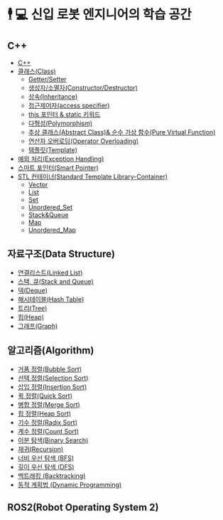 #  🕴 💻 신입 로봇 엔지니어의 학습 공간

## C++
  - [C++](https://github.com/Chan647/C-Study/blob/main/C%2B%2B/c%2B%2B_view.md)
  - [클래스(Class)](https://github.com/Chan647/Robotics-Learning-Space/blob/main/C%2B%2B/c%2B%2B_class.md)
    - [Getter/Setter](https://github.com/Chan647/Robotics-Learning-Space/blob/main/C%2B%2B/c%2B%2B_getter_setter.md)
    - [생성자/소멸자(Constructor/Destructor)](https://github.com/Chan647/Robotics-Learning-Space/blob/main/C%2B%2B/c%2B%2B_constructors.md)
    - [상속(Inheritance)](https://github.com/Chan647/Robotics-Learning-Space/blob/main/C%2B%2B/c%2B%2B_inheritance.md)
    - [접근제어자(access specifier)](https://github.com/Chan647/Robotics-Learning-Space/blob/main/C%2B%2B/c%2B%2B_access_specifiers.md)
    - [this 포인터 & static 키워드](https://github.com/Chan647/Robotics-Learning-Space/blob/main/C%2B%2B/c%2B%2B_this_static.md)
    - [다형성(Polymorphism)](https://github.com/Chan647/Robotics-Learning-Space/blob/main/C%2B%2B/c%2B%2B_polymorphism.md)
    - [추상 클래스(Abstract Class)& 순수 가상 함수(Pure Virtual Function)](https://github.com/Chan647/Robotics-Learning-Space/blob/main/C%2B%2B/c%2B%2B_abstract_class_pure_virtual_function.md)
    - [연산자 오버로딩(Operator Overloading)](https://github.com/Chan647/Robotics-Learning-Space/blob/main/C%2B%2B/c%2B%2B_operator_overloading.md)
    - [템플릿(Template)](https://github.com/Chan647/Robotics-Learning-Space/blob/main/C%2B%2B/c%2B%2B_template.md)
  - [예외 처리(Exception Handling)](https://github.com/Chan647/Robotics-Learning-Space/blob/main/C%2B%2B/c%2B%2B_exception_handling.md)
  - [스마트 포인터(Smart Pointer)](https://github.com/Chan647/Robotics-Learning-Space/blob/main/C%2B%2B/c%2B%2B_smart_pointer.md)
  - [STL 컨테이너(Standard Template Library-Container)](https://github.com/Chan647/Robotics-Learning-Space/blob/main/C%2B%2B/c%2B%2B_stl.md)
    - [Vector](https://github.com/Chan647/Robotics-Learning-Space/blob/main/C%2B%2B/c%2B%2B_vector.md)
    - [List](https://github.com/Chan647/Robotics-Learning-Space/blob/main/C%2B%2B/c%2B%2B_stl_list.md)
    - [Set](https://github.com/Chan647/Robotics-Learning-Space/blob/main/C%2B%2B/c%2B%2B_stl_set.md)
    - [Unordered_Set](https://github.com/Chan647/Robotics-Learning-Space/blob/main/C%2B%2B/c%2B%2B_stl_unordered_set.md)
    - [Stack&Queue](https://github.com/Chan647/Robotics-Learning-Space/blob/main/C%2B%2B/c%2B%2B_stl_stack_queue.md)
    - [Map](https://github.com/Chan647/Robotics-Learning-Space/blob/main/C%2B%2B/c%2B%2B_stl_map.md)
    - [Unordered_Map](https://github.com/Chan647/Robotics-Learning-Space/blob/main/C%2B%2B/c%2B%2B_stl_unordered_map.md)
    
  
## 자료구조(Data Structure)
  - [연결리스트(Linked List)](https://github.com/Chan647/C-Study/blob/main/data%20strtcure/linked_list.md)  
  - [스택, 큐(Stack and Queue)](https://github.com/Chan647/C-Study/blob/main/data%20strtcure/stack_queue.md)  
  - [덱(Deque)](https://github.com/Chan647/C-Study/blob/main/data%20strtcure/deque.md)  
  - [해시테이블(Hash Table)](https://github.com/Chan647/C-Study/blob/main/data%20strtcure/hash_table.md)  
  - [트리(Tree)](https://github.com/Chan647/C-Study/blob/main/data%20strtcure/tree.md)  
  - [힙(Heap)](https://github.com/Chan647/C-Study/blob/main/data%20strtcure/heap.md)  
  - [그래프(Graph)](https://github.com/Chan647/C-Study/blob/main/data%20strtcure/Graph.md)  


## 알고리즘(Algorithm)
  - [거품 정렬(Bubble Sort)](https://github.com/Chan647/Robotics-Learning-Space/blob/main/Algorithm/bubble_sort.md  )
  - [선택 정렬(Selection Sort)](https://github.com/Chan647/Robotics-Learning-Space/blob/main/Algorithm/selection_sort.md)
  - [삽입 정렬(Insertion Sort)](https://github.com/Chan647/Robotics-Learning-Space/blob/main/Algorithm/selection_sort.md)
  - [퀵 정렬(Quick Sort)](https://github.com/Chan647/Robotics-Learning-Space/blob/main/Algorithm/quick_sort.md)
  - [병합 정렬(Merge Sort)](https://github.com/Chan647/Robotics-Learning-Space/blob/main/Algorithm/merge_sort.md)
  - [힙 정렬(Heap Sort)](https://github.com/Chan647/Robotics-Learning-Space/blob/main/Algorithm/heap_sort.md)
  - [기수 정렬(Radix Sort)](https://github.com/Chan647/Robotics-Learning-Space/blob/main/Algorithm/radix_sort.md)
  - [계수 정렬(Count Sort)](https://github.com/Chan647/Robotics-Learning-Space/blob/main/Algorithm/counting_sort.md)
  - [이분 탐색(Binary Search)]()
  - [재귀(Recursion)]()
  - [너비 우선 탐색 (BFS)]()
  - [깊이 우선 탐색 (DFS)]()
  - [백트래킹 (Backtracking)]()
  - [동적 계획법 (Dynamic Programming)]()


## ROS2(Robot Operating System 2)
